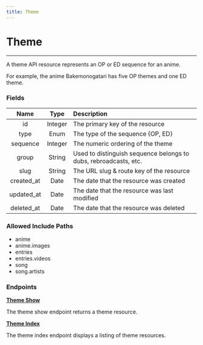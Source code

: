 ```yaml
---
title: Theme
---
```


# Theme

---

A theme API resource represents an OP or ED sequence for an anime.

For example, the anime Bakemonogatari has five OP themes and one ED theme.

### Fields

|    Name    |  Type   | Description                                                      |
| :--------: | :-----: | :--------------------------------------------------------------- |
| id         | Integer | The primary key of the resource                                  |
| type       | Enum    | The type of the sequence {OP, ED}                                |
| sequence   | Integer | The numeric ordering of the theme                                |
| group      | String  | Used to distinguish sequence belongs to dubs, rebroadcasts, etc. |
| slug       | String  | The URL slug & route key of the resource                         |
| created_at | Date    | The date that the resource was created                           |
| updated_at | Date    | The date that the resource was last modified                     |
| deleted_at | Date    | The date that the resource was deleted                           |

### Allowed Include Paths

* anime
* anime.images
* entries
* entries.videos
* song
* song.artists

### Endpoints

**[Theme Show](/theme/show/)**

The theme show endpoint returns a theme resource.

**[Theme Index](/theme/index/)**

The theme index endpoint displays a listing of theme resources.